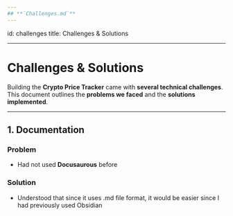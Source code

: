 ```yaml
---
## **`Challenges.md`**
---
```


id: challenges
title: Challenges & Solutions

---

# Challenges & Solutions

Building the **Crypto Price Tracker** came with **several technical challenges**.  
This document outlines the **problems we faced** and the **solutions implemented**.

---

## **1. Documentation**

### **Problem**

- Had not used **Docusaurous** before

### **Solution**

- Understood that since it uses .md file format, it would be easier since I had previously used Obsidian
